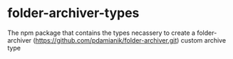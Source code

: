 # folder-archiver-types
The npm package that contains the types necassery to create a folder-archiver (https://github.com/pdamianik/folder-archiver.git) custom archive type
